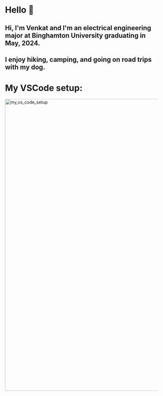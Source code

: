 # Hello 🤖
## Hi, I'm Venkat and I'm an electrical engineering major at Binghamton University graduating in May, 2024. 
## I enjoy hiking, camping, and going on road trips with my dog. 

# My VSCode setup:

<img width="960" alt="my_vs_code_setup" src="https://user-images.githubusercontent.com/96662693/188341444-268b0cdd-fa57-4db5-b0ee-930dd6af753f.png">
